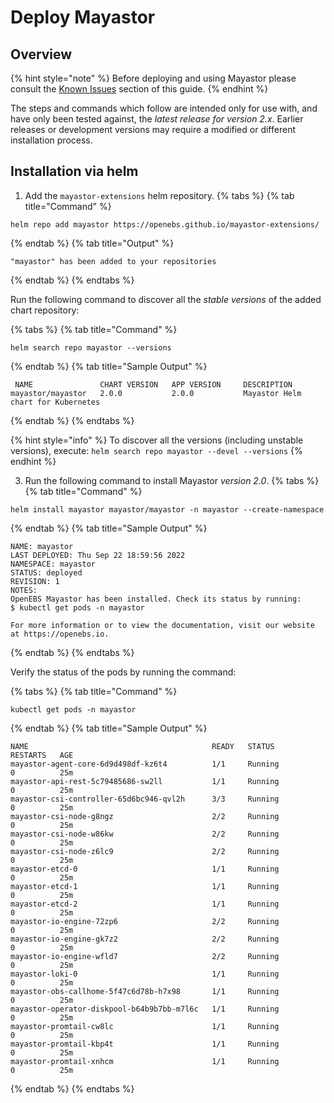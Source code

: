 # Deploy Mayastor

## Overview

{% hint style="note" %}
Before deploying and using Mayastor please consult the [Known Issues](https://mayastor.gitbook.io/introduction/quickstart/known-issues) section of this guide.
{% endhint %}

The steps and commands which follow are intended only for use with, and have only been tested against, the _latest release for version 2.x_. Earlier releases or development versions may require a modified or different installation process.

## Installation via helm

1. Add the `mayastor-extensions` helm repository.
{% tabs %}
{% tab title="Command" %}
```text
helm repo add mayastor https://openebs.github.io/mayastor-extensions/ 
```
{% endtab %}
{% tab title="Output" %}
```text
"mayastor" has been added to your repositories
```
{% endtab %}
{% endtabs %}


Run the following command to discover all the _stable versions_ of the added chart repository:

{% tabs %}
{% tab title="Command" %}
```text
helm search repo mayastor --versions
```
{% endtab %}
{% tab title="Sample Output" %}
```text
 NAME             	CHART VERSION	APP VERSION  	DESCRIPTION                       
mayastor/mayastor	2.0.0        	2.0.0       	Mayastor Helm chart for Kubernetes
```
{% endtab %}
{% endtabs %}

{% hint style="info" %}
To discover all the versions (including unstable versions), execute:
`helm search repo mayastor --devel --versions`
{% endhint %}


3. Run the following command to install Mayastor _version 2.0_.
{% tabs %}
{% tab title="Command" %}
```text
helm install mayastor mayastor/mayastor -n mayastor --create-namespace
```
{% endtab %}
{% tab title="Sample Output" %}
```text
NAME: mayastor
LAST DEPLOYED: Thu Sep 22 18:59:56 2022
NAMESPACE: mayastor
STATUS: deployed
REVISION: 1
NOTES:
OpenEBS Mayastor has been installed. Check its status by running:
$ kubectl get pods -n mayastor

For more information or to view the documentation, visit our website at https://openebs.io.
```
{% endtab %}
{% endtabs %}

Verify the status of the pods by running the command:

{% tabs %}
{% tab title="Command" %}
```text
kubectl get pods -n mayastor
```
{% endtab %}
{% tab title="Sample Output" %}
```text
NAME                                         READY   STATUS             RESTARTS   AGE
mayastor-agent-core-6d9d498df-kz6t4          1/1     Running            0          25m
mayastor-api-rest-5c79485686-sw2ll           1/1     Running            0          25m
mayastor-csi-controller-65d6bc946-qvl2h      3/3     Running            0          25m
mayastor-csi-node-g8ngz                      2/2     Running            0          25m
mayastor-csi-node-w86kw                      2/2     Running            0          25m
mayastor-csi-node-z6lc9                      2/2     Running            0          25m
mayastor-etcd-0                              1/1     Running            0          25m
mayastor-etcd-1                              1/1     Running            0          25m
mayastor-etcd-2                              1/1     Running            0          25m
mayastor-io-engine-72zp6                     2/2     Running            0          25m
mayastor-io-engine-gk7z2                     2/2     Running            0          25m
mayastor-io-engine-wfld7                     2/2     Running            0          25m
mayastor-loki-0                              1/1     Running            0          25m
mayastor-obs-callhome-5f47c6d78b-h7x98       1/1     Running            0          25m
mayastor-operator-diskpool-b64b9b7bb-m7l6c   1/1     Running            0          25m
mayastor-promtail-cw8lc                      1/1     Running            0          25m
mayastor-promtail-kbp4t                      1/1     Running            0          25m
mayastor-promtail-xnhcm                      1/1     Running            0          25m
```
{% endtab %}
{% endtabs %}